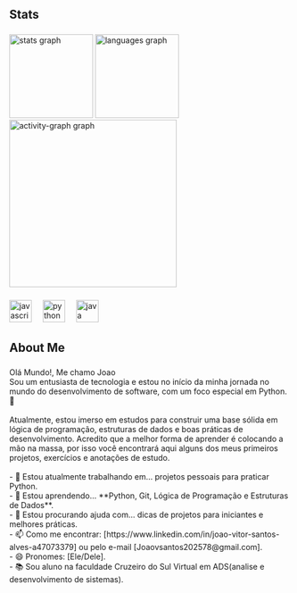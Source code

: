 <h2 align="left">Stats</h2>

###

<div align="left">
  <img src="https://github-readme-stats.vercel.app/api?username=JsantosV&hide_title=false&hide_rank=false&show_icons=true&include_all_commits=true&count_private=true&disable_animations=false&theme=dracula&locale=en&hide_border=false&order=1" height="150" alt="stats graph"  />
  <img src="https://github-readme-stats.vercel.app/api/top-langs?username=JsantosV&locale=en&hide_title=false&layout=compact&card_width=320&langs_count=5&theme=dracula&hide_border=false&order=2" height="150" alt="languages graph"  />
  <img src="https://github-readme-activity-graph.vercel.app/graph?username=JsantosV&radius=16&theme=react&area=true&order=5" height="300" alt="activity-graph graph"  />
</div>

###

<div align="left">
  <img src="https://cdn.jsdelivr.net/gh/devicons/devicon/icons/javascript/javascript-original.svg" height="40" alt="javascript logo"  />
  <img width="12" />
  <img src="https://cdn.jsdelivr.net/gh/devicons/devicon/icons/python/python-original.svg" height="40" alt="python logo"  />
  <img width="12" />
  <img src="https://cdn.jsdelivr.net/gh/devicons/devicon/icons/java/java-original.svg" height="40" alt="java logo"  />
</div>

###

<h2 align="left">About Me</h2>

###

<p align="left">Olá Mundo!, Me chamo Joao<br>Sou um entusiasta de tecnologia e estou no início da minha jornada no mundo do desenvolvimento de software, com um foco especial em Python. 🐍<br><br>Atualmente, estou imerso em estudos para construir uma base sólida em lógica de programação, estruturas de dados e boas práticas de desenvolvimento. Acredito que a melhor forma de aprender é colocando a mão na massa, por isso você encontrará aqui alguns dos meus primeiros projetos, exercícios e anotações de estudo.<br><br>- 🔭 Estou atualmente trabalhando em... projetos pessoais para praticar Python.<br>- 🌱 Estou aprendendo... **Python, Git, Lógica de Programação e Estruturas de Dados**.<br>- 🤔 Estou procurando ajuda com... dicas de projetos para iniciantes e melhores práticas.<br>- 📫 Como me encontrar: [https://www.linkedin.com/in/joao-vitor-santos-alves-a47073379] ou pelo e-mail [Joaovsantos202578@gmail.com].<br>- 😄 Pronomes: [Ele/Dele].<br>- 📚 Sou aluno na faculdade Cruzeiro do Sul Virtual em ADS(analise e desenvolvimento de sistemas).</p>

###
